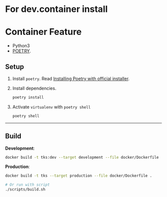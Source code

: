 # For dev.container install

# Container Feature
- Python3
- [POETRY](https://python-poetry.org/docs/master/#installing-with-the-official-installer).



## Setup
1. Install `poetry`. Read [Installing Poetry with official installer](https://python-poetry.org/docs/master/#installing-with-the-official-installer).

2. Install dependencies.

    ```sh
    poetry install
    ```

3. Activate `virtualenv` with `poetry shell`

    ```sh
    poetry shell
    ```

---

## Build

**Development**:

```sh
docker build -t tks:dev --target development --file docker/Dockerfile .
```

**Production**:

```sh
docker build -t tks --target production --file docker/Dockerfile .

# Or run with script
./scripts/build.sh
```
